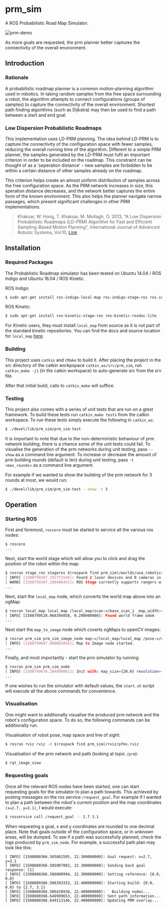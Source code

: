 # prm_sim
A ROS Probabilistic Road Map Simulator.

![prm-demo](https://i.imgur.com/OTk9mVd.gif)

As more goals are requested, the prm planner better captures the connectivity of the overall environment.

## Introduction
### Rationale

A probabilistic roadmap planner is a common motion-planning algorithm used in robotics. In taking random samples from the free space surrounding a robot, the algorithm attempts to connect configurations (groups of samples) to capture the connectivity of the overall environment. Shortest path finding algorithms (such as Dijkstra) may then be used to find a path between a start and end goal.

### Low Dispersion Probablistic Roadmaps

This implementation uses LD-PRM planning. The idea behind LD-PRM is to capture the connectivity of the configuration space with fewer samples, reducing the overall running time of the algorithm. Different to a simple PRM planner, the samples generated by the LD-PRM must fufil an important criterion in order to be included on the roadmap. This constraint can be thought of as a 'seperation distance' - new samples are forbidden to be within a certain distance of other samples already on the roadmap.

This criterion helps create an almost uniform distribution of samples across the free configuration space. As the PRM network increases in size, this speration distance decreases, and the network better captures the entire form of the known environment. This also helps the planner navigate narrow passages, which present significant challenges in other PRM implementations.

> Khaksar, W. Hong, T. Khaksar, M. Motlagh, O. 2013, "A Low Dispersion Probabilistic Roadmaps (LD-PRM) Algorithm for Fast and Efficient Sampling-Based Motion Planning", International Journal of Advanced Robotic Systems, Vol.10, [Link](http://cdn.intechopen.com/pdfs/45913.pdf)

## Installation
### Required Packages

The Probablistic Roadmap simulator has been tested on Ubuntu 14.04 / ROS Indigo and Ubuntu 16.04 / ROS Kinetic.

ROS Indigo:
```bash
$ sudo apt-get install ros-indigo-local-map ros-indigo-stage-ros ros-indigo-rosdoc-lite
```
ROS Kinetic:
```bash
$ sudo apt-get install ros-kinetic-stage-ros ros-kinetic-rosdoc-lite
```
For Kinetic users, they must install `local_map` from source as it is not part of the standard kinetic repositories. You can find the docs and source location for `local_map` [here](http://wiki.ros.org/local_map).

### Building

This project uses `catkin` and `CMake` to build it. After placing the project in the src directory of the catkin workpspace `catkin_ws/src/prm_sim`, run `catkin_make -j1` (in the catkin workspace) to auto-generate src from the srv file.

After that initial build, calls to `catkin_make` will suffice.

### Testing

This project also comes with a series of unit tests that are run on a gtest framework. To build these tests run `catkin_make tests` from the catkin workspace. To run these tests simply execute the following in `catkin_ws`:
```bash
$ ./devel/lib/prm_sim/prm_sim-test
```

It is important to note that due to the non-deterministic behaviour of prm network building, there is a chance some of the unit tests could fail. To visualise the generation of the prm networks during unit testing, pass `--show` as a command line argument. To increase or decrease the amount of prm building rounds (default is ten) during unit testing, pass `-t <max_rounds>` as a command line argument.

For example if we wanted to show the building of the prm network for 3 rounds at most, we would run:

```bash
$ ./devel/lib/prm_sim/prm_sim-test --show -t 3
```

## Operation
### Starting ROS

First and foremost, `roscore` must be started to service all the various ros nodes:
```bash
$ roscore
...
```
Next, start the world stage which will allow you to click and drag the position of the robot within the map:
```bash
$ rosrun stage_ros stageros $(rospack find prm_sim)/worlds/uoa_robotics_lab.world
[ INFO] [1508799387.191771549]: Found 2 laser devices and 0 cameras in robot 0
[ WARN] [1508799387.298406431]: ROS Stage currently supports rangers with 1 sensor only.
...
```
Next, start the `local_map` node, which converts the world map above into an ogMap:
```bash
$ rosrun local_map local_map /local_map/scan:=/base_scan_1 _map_width:=200 _map_height:=200 _map_resolution:=0.1
[ INFO] [1508799528.068394858, 0.200000000]: Found world frame odom
...
```
Next start the `map_to_image` node which coverts ogMaps to openCV images:
```bash
$ rosrun prm_sim prm_sim_image_node map:=/local_map/local_map /pose:=/odom
[ INFO] [1508799607.900065056]: Map to Image node started.
...
```
Finally, and most importantly - start the prm simulator by running:
```bash
$ rosrun prm_sim prm_sim_node
[ INFO] [1508799676.104498061]: Init with: map_size={20.0} resolution={0.1} robot_diameter={0.2} density={5}
...
```

If one wishes to run the simulator with default values, the `start.sh` script will execute all the above commands for convenience.

### Visualisation

One might want to additionally visualise the produced prm network and the robot's configuration space. To do so, the following commands can be additionally run.

Visualisation of robot pose, map space and line of sight:
```bash
$ rosrun rviz rviz -d $(rospack find prm_sim)/rviz/pfms.rviz
```
Visualisation of the prm network and path (looking at topic `/prm`):
```bash
$ rqt_image_view
```

### Requesting goals

Once all the relevant ROS nodes have been started, one can start requesting goals for the simulator to plan a path towards. This achieved by posting messages on the ros service `/request_goal`. For example if I wanted to plan a path between the robot's current position and the map coordinates `(x=2.7, y=3.1)`, I would execute:
```bash
$ rosservice call /request_goal -- 2.7 3.1
```
When requesting a goal, x and y coordinates are rounded to one decimal place. Note that goals outside of the configuration space, or in unknown areas, will be dumped. To see if a path was successfully planned, check the logs produced by `prm_sim_node`. For example, a successful path plan may look like this:

```
[ INFO] [1508800366.505862595, 22.300000000]: Goal request: x=2.7, y=3.1
[ INFO] [1508800366.505907803, 22.300000000]: Sending back goal response: [1]
[ INFO] [1508800366.506000994, 22.300000000]: Setting reference: {0.0, 0.0}
[ INFO] [1508800366.586393333, 22.400000000]: Starting build: {0.0, 0.0} to {2.7, 3.1}
[ INFO] [1508800366.586428938, 22.400000000]:   Building nodes...
[ INFO] [1508800366.648999653, 22.400000000]: Sent path information...
[ INFO] [1508800366.649113146, 22.400000000]: Updating PRM overlay...
```
